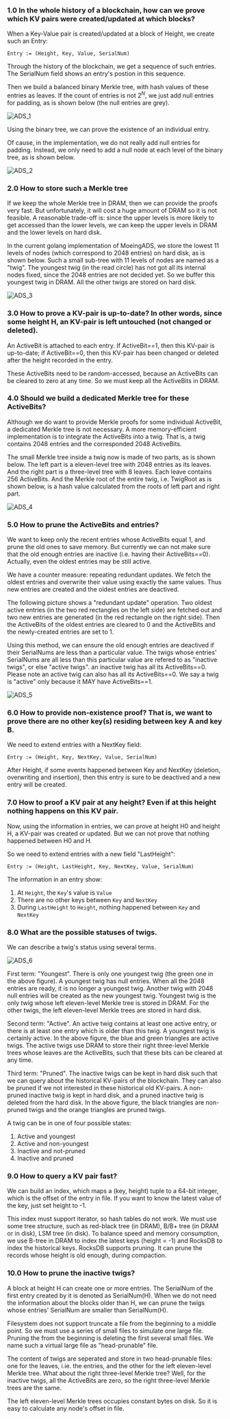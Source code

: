 ### 1.0 In the whole history of a blockchain, how can we prove which KV pairs were created/updated at which blocks?

When a Key-Value pair is created/updated at a block of Height, we create such an Entry:

```
Entry := (Height, Key, Value, SerialNum)
```

Through the history of the blockchain, we get a sequence of such entries. The SerialNum field shows an entry's postion in this sequence.

Then we build a balanced binary Merkle tree, with hash values of these entries as leaves. If the count of entries is not $2^N$, we just add null entries for padding, as is shown below (the null entries are grey).

![ADS_1](./images/ADS_1.png)

Using the binary tree, we can prove the existence of an individual entry.

Of cause, in the implementation, we do not really add null entries for padding. Instead, we only need to add a null node at each level of the binary tree, as is shown below.

![ADS_2](./images/ADS_2.png)



### 2.0 How to store such a Merkle tree

If we keep the whole Merkle tree in DRAM, then we can provide the proofs very fast. But unfortunately, it will cost a huge amount of DRAM so it is not feasible. A reasonable trade-off is: since the upper levels is more likely to get accessed than the lower levels, we can keep the upper levels in DRAM and the lower levels on hard disk.

In the current golang implementation of MoeingADS, we store the lowest 11 levels of nodes (which correspond to 2048 entries) on hard disk, as is shown below. Such a small sub-tree with 11 levels of nodes are named as a "twig". The youngest twig (in the read circle) has not got all its internal nodes fixed, since the 2048 entries are not decided yet. So we buffer this youngest twig in DRAM. All the other twigs are stored on hard disk.

![ADS_3](./images/ADS_3.png)

### 3.0 How to prove a KV-pair is up-to-date? In other words, since some height H, an KV-pair is left untouched (not changed or deleted).

An ActiveBit is attached to each entry. If ActiveBit==1, then this KV-pair is up-to-date; if ActiveBit==0, then this KV-pair has been changed or deleted after the height recorded in the entry.

These ActiveBits need to be random-accessed, because an ActiveBits can be cleared to zero at any time. So we must keep all the ActiveBits in DRAM.



### 4.0 Should we build a dedicated Merkle tree for these ActiveBits?

Although we do want to provide Merkle proofs for some individual ActiveBit, a dedicated Merkle tree is not necessary. A more memory-efficient implementation is to integrate the ActiveBits into a twig. That is, a twig contains 2048 entries and the corresponded 2048 ActiveBits.

The small Merkle tree inside a twig now is made of two parts, as is shown below. The left part is a eleven-level tree with 2048 entries as its leaves. And the right part is a three-level tree with 8 leaves. Each leave contains 256 ActiveBits. And the Merkle root of the entire twig, i.e. TwigRoot as is shown below, is a hash value calculated from the roots of left part and right part.

![ADS_4](./images/ADS_4.png)



### 5.0 How to prune the ActiveBits and entries? 

We want to keep only the recent entries whose ActiveBits equal 1, and prune the old ones to save memory. But currently we can not make sure that the old enough entries are inactive (i.e. having their ActiveBits==0). Actually, even the oldest entries may be still active. 

We have a counter measure: repeating redundant updates. We fetch the oldest entries and overwrite their value using exactly the same values. Thus new entries are created and the oldest entries are deactived.

The following picture shows a "redundant update" operation. Two oldest active entries (in the two red rectangles on the left side) are fetched out and two new entries are generated (in the red rectangle on the right side). Then the ActiveBits of the oldest entries are cleared to 0 and the ActiveBits and the newly-created entries are set to 1.

Using this method, we can ensure the old enough entries are deactived if their SerialNums are less than a particular value. The twigs whose entries' SerialNums are all less than this particular value are refered to as "inactive twigs", or else "active twigs". an inactive twig has all its ActiveBits==0. Please note an active twig can also has all its ActiveBits==0. We say a twig is "active" only because it MAY have ActiveBits==1.

![ADS_5](./images/ADS_5.png)

### 6.0 How to provide non-existence proof? That is, we want to prove there are no other key(s) residing between key A and key B.

We need to extend entries with a NextKey field:

```
Entry := (Height, Key, NextKey, Value, SerialNum)
```

After Height, if some events happened between Key and NextKey (deletion, overwriting and insertion), then this entry is sure to be deactived and a new entry will be created.



### 7.0 How to proof a KV pair at any height? Even if at this height nothing happens on this KV pair.

Now, using the information in entries, we can prove at height H0 and height H, a KV-pair was created or updated. But we can not prove that nothing happened between H0 and H.

So we need to extend entries with a new field "LastHeight": 

```
Entry := (Height, LastHeight, Key, NextKey, Value, SerialNum)
```

The information in an entry show: 

1. At `Height`, the `Key`'s value is `Value`
2. There are no other keys between `Key` and `NextKey`
3. During `LastHeight` to `Height`, nothing happened between `Key` and `NextKey`



### 8.0 What are the possible statuses of twigs.

We can describe a twig's status using several terms. 

![ADS_6](./images/ADS_6.png)

First term: "Youngest". There is only one youngest twig (the green one in the above figure). A youngest twig has null entries. When all the 2048 entries are ready, it is no longer a youngest twig. Another twig with 2048 null entries will be created as the new youngest twig. Youngest twig is the only twig whose left eleven-level Merkle tree is stored in DRAM. For the other twigs, the left eleven-level Merkle trees are stored in hard disk.

Second term: "Active". An active twig contains at least one active entry, or there is at least one entry which is older than this twig. A youngest twig is certainly active. In the above figure, the blue and green triangles are active twigs. The active twigs use DRAM to store their right three-level Merkle trees whose leaves are the ActiveBits, such that these bits can be cleared at any time.

Third term: "Pruned". The inactive twigs can be kept in hard disk such that we can query about the historical KV-pairs of the blockchain. They can also be pruned if we not interested in these historical old KV-pairs. A non-pruned inactive twig is kept in hard disk, and a pruned inactive twig is deleted from the hard disk. In the above figure, the black triangles are non-pruned twigs and the orange triangles are pruned twigs.

A twig can be in one of four possible states:

1. Active and youngest
2. Active and non-youngest
3. Inactive and not-pruned
4. Inactive and pruned



### 9.0  How to query a KV pair fast?

We can build an index, which maps a (key, height) tuple to a 64-bit integer, which is the offset of the entry in file. If you want to know the latest value of the key, just set height to -1.

This index must support iterator, so hash tables do not work. We must use some tree structure, such as red-black tree (in DRAM), B/B+ tree (in DRAM or in disk), LSM tree (in disk). To balance speed and memory consumption, we use B-tree in DRAM to index the latest keys (height = -1) and RocksDB to index the historical keys. RocksDB supports pruning. It can prune the records whose height is old enough, during compaction.



### 10.0 How to prune the inactive twigs?

A block at height H can create one or more entries. The SerialNum of the first entry created by it is denoted as SerialNum(H). When we do not need the information about the blocks older than H, we can prune the twigs whose entries' SerialNum are smaller than SerialNum(H).

Filesystem does not support truncate a file from the beginning to a middle point. So we must use a series of small files to simulate one large file. Pruning the from the beginning is deleting the first several small files. We name such a virtual large file as "head-prunable" file.

The content of twigs are seperated and store in two head-prunable files: one for the leaves, i.ie. the entries, and the other for the left eleven-level Merkle tree. What about the right three-level Merkle tree? Well, for the inactive twigs, all the ActiveBits are zero, so the right three-level Merkle trees are the same.

The left eleven-level Merkle trees occupies constant bytes on disk. So it is easy to calculate any node's offset in file.





